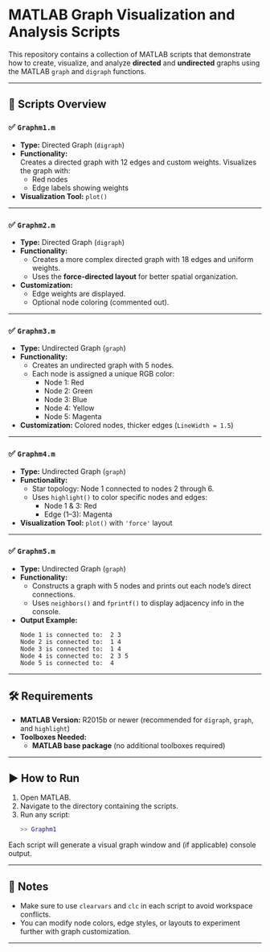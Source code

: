 # MATLAB Graph Visualization and Analysis Scripts

This repository contains a collection of MATLAB scripts that demonstrate how to create, visualize, and analyze **directed** and **undirected** graphs using the MATLAB `graph` and `digraph` functions.

---

## 📁 Scripts Overview

### ✅ `Graphm1.m`
- **Type:** Directed Graph (`digraph`)
- **Functionality:**  
  Creates a directed graph with 12 edges and custom weights. Visualizes the graph with:
  - Red nodes
  - Edge labels showing weights
- **Visualization Tool:** `plot()`

---

### ✅ `Graphm2.m`
- **Type:** Directed Graph (`digraph`)
- **Functionality:**
  - Creates a more complex directed graph with 18 edges and uniform weights.
  - Uses the **force-directed layout** for better spatial organization.
- **Customization:**
  - Edge weights are displayed.
  - Optional node coloring (commented out).

---

### ✅ `Graphm3.m`
- **Type:** Undirected Graph (`graph`)
- **Functionality:**
  - Creates an undirected graph with 5 nodes.
  - Each node is assigned a unique RGB color:
    - Node 1: Red
    - Node 2: Green
    - Node 3: Blue
    - Node 4: Yellow
    - Node 5: Magenta
- **Customization:** Colored nodes, thicker edges (`LineWidth = 1.5`)

---

### ✅ `Graphm4.m`
- **Type:** Undirected Graph (`graph`)
- **Functionality:**
  - Star topology: Node 1 connected to nodes 2 through 6.
  - Uses `highlight()` to color specific nodes and edges:
    - Node 1 & 3: Red
    - Edge (1–3): Magenta
- **Visualization Tool:** `plot()` with `'force'` layout

---

### ✅ `Graphm5.m`
- **Type:** Undirected Graph (`graph`)
- **Functionality:**
  - Constructs a graph with 5 nodes and prints out each node’s direct connections.
  - Uses `neighbors()` and `fprintf()` to display adjacency info in the console.
- **Output Example:**
  ```
  Node 1 is connected to:  2 3
  Node 2 is connected to:  1 4
  Node 3 is connected to:  1 4
  Node 4 is connected to:  2 3 5
  Node 5 is connected to:  4
  ```

---

## 🛠 Requirements

- **MATLAB Version:** R2015b or newer (recommended for `digraph`, `graph`, and `highlight`)
- **Toolboxes Needed:**
  - **MATLAB base package** (no additional toolboxes required)

---

## ▶️ How to Run

1. Open MATLAB.
2. Navigate to the directory containing the scripts.
3. Run any script:
   ```matlab
   >> Graphm1
   ```

Each script will generate a visual graph window and (if applicable) console output.

---

## 📌 Notes

- Make sure to use `clearvars` and `clc` in each script to avoid workspace conflicts.
- You can modify node colors, edge styles, or layouts to experiment further with graph customization.

---
